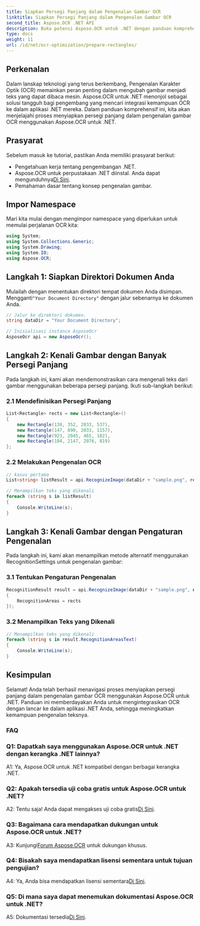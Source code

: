 ```yaml
---
title: Siapkan Persegi Panjang dalam Pengenalan Gambar OCR
linktitle: Siapkan Persegi Panjang dalam Pengenalan Gambar OCR
second_title: Aspose.OCR .NET API
description: Buka potensi Aspose.OCR untuk .NET dengan panduan komprehensif kami. Pelajari langkah demi langkah cara mempersiapkan persegi panjang untuk pengenalan gambar. Tingkatkan aplikasi .NET Anda dengan integrasi OCR yang lancar.
type: docs
weight: 11
url: /id/net/ocr-optimization/prepare-rectangles/
---
```

## Perkenalan

Dalam lanskap teknologi yang terus berkembang, Pengenalan Karakter Optik (OCR) memainkan peran penting dalam mengubah gambar menjadi teks yang dapat dibaca mesin. Aspose.OCR untuk .NET menonjol sebagai solusi tangguh bagi pengembang yang mencari integrasi kemampuan OCR ke dalam aplikasi .NET mereka. Dalam panduan komprehensif ini, kita akan menjelajahi proses menyiapkan persegi panjang dalam pengenalan gambar OCR menggunakan Aspose.OCR untuk .NET.

## Prasyarat

Sebelum masuk ke tutorial, pastikan Anda memiliki prasyarat berikut:

- Pengetahuan kerja tentang pengembangan .NET.
-  Aspose.OCR untuk perpustakaan .NET diinstal. Anda dapat mengunduhnya[Di Sini](https://releases.aspose.com/ocr/net/).
- Pemahaman dasar tentang konsep pengenalan gambar.

## Impor Namespace

Mari kita mulai dengan mengimpor namespace yang diperlukan untuk memulai perjalanan OCR kita:

```csharp
using System;
using System.Collections.Generic;
using System.Drawing;
using System.IO;
using Aspose.OCR;
```

## Langkah 1: Siapkan Direktori Dokumen Anda

 Mulailah dengan menentukan direktori tempat dokumen Anda disimpan. Mengganti`"Your Document Directory"` dengan jalur sebenarnya ke dokumen Anda.

```csharp
// Jalur ke direktori dokumen.
string dataDir = "Your Document Directory";

// Inisialisasi instance AsposeOcr
AsposeOcr api = new AsposeOcr();
```

## Langkah 2: Kenali Gambar dengan Banyak Persegi Panjang

Pada langkah ini, kami akan mendemonstrasikan cara mengenali teks dari gambar menggunakan beberapa persegi panjang. Ikuti sub-langkah berikut:

### 2.1 Mendefinisikan Persegi Panjang

```csharp
List<Rectangle> rects = new List<Rectangle>()
{
    new Rectangle(138, 352, 2033, 537),
    new Rectangle(147, 890, 2033, 1157),
    new Rectangle(923, 2045, 465, 102),
    new Rectangle(104, 2147, 2076, 819)
};
```

### 2.2 Melakukan Pengenalan OCR

```csharp
// kasus pertama
List<string> listResult = api.RecognizeImage(dataDir + "sample.png", rects);

// Menampilkan teks yang dikenali
foreach (string s in listResult)
{
    Console.WriteLine(s);
}
```

## Langkah 3: Kenali Gambar dengan Pengaturan Pengenalan

Pada langkah ini, kami akan menampilkan metode alternatif menggunakan RecognitionSettings untuk pengenalan gambar:

### 3.1 Tentukan Pengaturan Pengenalan

```csharp
RecognitionResult result = api.RecognizeImage(dataDir + "sample.png", new RecognitionSettings
{
    RecognitionAreas = rects
});
```

### 3.2 Menampilkan Teks yang Dikenali

```csharp
// Menampilkan teks yang dikenali
foreach (string s in result.RecognitionAreasText)
{
    Console.WriteLine(s);
}
```

## Kesimpulan

Selamat! Anda telah berhasil menavigasi proses menyiapkan persegi panjang dalam pengenalan gambar OCR menggunakan Aspose.OCR untuk .NET. Panduan ini memberdayakan Anda untuk mengintegrasikan OCR dengan lancar ke dalam aplikasi .NET Anda, sehingga meningkatkan kemampuan pengenalan teksnya.

### FAQ

### Q1: Dapatkah saya menggunakan Aspose.OCR untuk .NET dengan kerangka .NET lainnya?

A1: Ya, Aspose.OCR untuk .NET kompatibel dengan berbagai kerangka .NET.

### Q2: Apakah tersedia uji coba gratis untuk Aspose.OCR untuk .NET?

 A2: Tentu saja! Anda dapat mengakses uji coba gratis[Di Sini](https://releases.aspose.com/).

### Q3: Bagaimana cara mendapatkan dukungan untuk Aspose.OCR untuk .NET?

 A3: Kunjungi[Forum Aspose.OCR](https://forum.aspose.com/c/ocr/16) untuk dukungan khusus.

### Q4: Bisakah saya mendapatkan lisensi sementara untuk tujuan pengujian?

 A4: Ya, Anda bisa mendapatkan lisensi sementara[Di Sini](https://purchase.aspose.com/temporary-license/).

### Q5: Di mana saya dapat menemukan dokumentasi Aspose.OCR untuk .NET?

 A5: Dokumentasi tersedia[Di Sini](https://reference.aspose.com/ocr/net/).